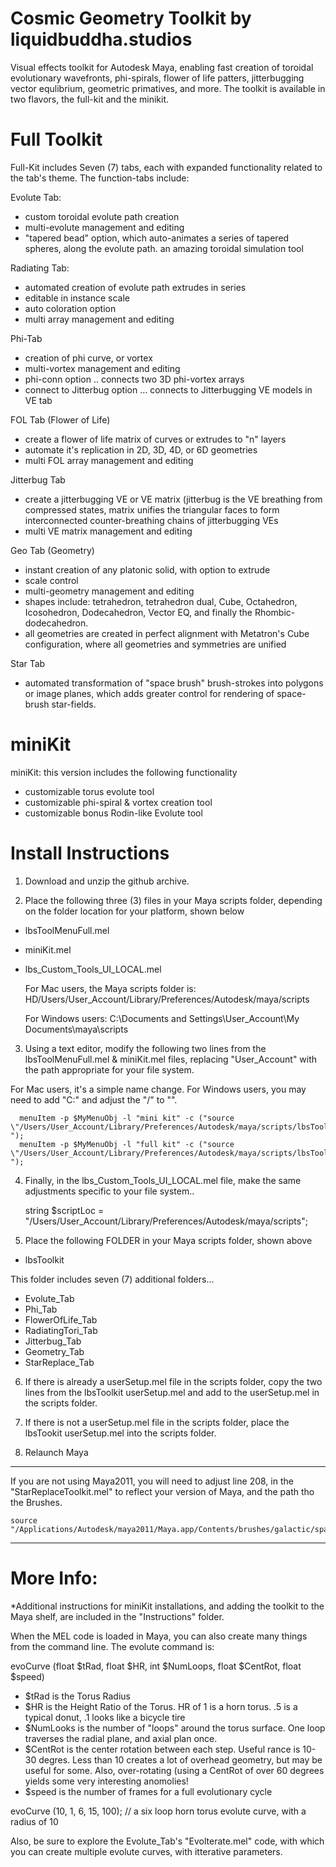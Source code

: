 Cosmic Geometry Toolkit by liquidbuddha.studios
===============================================

Visual effects toolkit for Autodesk Maya, enabling fast creation of toroidal evolutionary wavefronts, phi-spirals, flower of life patters, jitterbugging vector equlibrium, geometric primatives, and more.  The toolkit is available in two flavors, the full-kit and the minikit.

Full Toolkit
============
Full-Kit includes Seven (7) tabs, each with expanded functionality related to the tab's theme. The function-tabs include:

Evolute Tab:
 - custom toroidal evolute path creation 
 - multi-evolute management and editing
 - "tapered bead" option, which auto-animates a series of tapered spheres, along the evolute path. an amazing toroidal simulation tool

Radiating Tab:
 - automated creation of evolute path extrudes in series
 - editable in instance scale
 - auto coloration option
 - multi array management and editing

Phi-Tab
 - creation of phi curve, or vortex
 - multi-vortex management and editing
 - phi-conn option .. connects two 3D phi-vortex arrays
 - connect to Jitterbug option ... connects to Jitterbugging VE models in VE tab

FOL Tab (Flower of Life)
 - create a flower of life matrix of curves or extrudes to "n" layers
 - automate it's replication in 2D, 3D, 4D, or 6D geometries
 - multi FOL array management and editing

Jitterbug Tab
 - create a jitterbugging VE or VE matrix (jitterbug is the VE breathing from compressed states, matrix unifies the triangular faces to form interconnected counter-breathing chains of jitterbugging VEs
 - multi VE matrix management and editing

Geo Tab (Geometry)
 - instant creation of any platonic solid, with option to extrude
 - scale control
 - multi-geometry management and editing
 - shapes include: tetrahedron, tetrahedron dual, Cube, Octahedron, Icosohedron, Dodecahedron, Vector EQ, and finally the Rhombic-dodecahedron.
 - all geometries are created in perfect alignment with Metatron's Cube configuration, where all geometries and symmetries are unified

Star Tab
 - automated transformation of "space brush" brush-strokes into polygons or image planes, which adds greater control for rendering of space-brush star-fields.

miniKit
=======
miniKit: this version includes the following functionality
 - customizable torus evolute tool
 - customizable phi-spiral & vortex creation tool
 - customizable bonus Rodin-like Evolute tool



Install Instructions
===================
1) Download and unzip the github archive.

2) Place the following three (3) files in your Maya scripts folder, depending on the folder location for your platform, shown below
-	lbsToolMenuFull.mel

- miniKit.mel

- lbs_Custom_Tools_UI_LOCAL.mel

  For Mac users, the Maya scripts folder is:    HD/Users/User_Account/Library/Preferences/Autodesk/maya/scripts

  For Windows users:                            C:\Documents and Settings\User_Account\My Documents\maya\scripts

3) Using a text editor, modify the following two lines from the lbsToolMenuFull.mel & miniKit.mel files, replacing "User_Account" with the path appropriate for your file system.

For Mac users, it's a simple name change.  For Windows users, you may need to add "C:\" and adjust the "/" to "\". 

	  menuItem -p $MyMenuObj -l "mini kit" -c ("source \"/Users/User_Account/Library/Preferences/Autodesk/maya/scripts/lbsToolkit/toolkit_dropDown/miniKit.mel\"; ");
	  menuItem -p $MyMenuObj -l "full kit" -c ("source \"/Users/User_Account/Library/Preferences/Autodesk/maya/scripts/lbsToolkit/lbs_Custom_Tools_UI_LOCAL.mel\"; ");

4) Finally, in the lbs_Custom_Tools_UI_LOCAL.mel file, make the same adjustments specific to your file system..

	string $scriptLoc = "/Users/User_Account/Library/Preferences/Autodesk/maya/scripts";

5) Place the following FOLDER in your Maya scripts folder, shown above
- lbsToolkit

This folder includes seven (7) additional folders...
- Evolute_Tab
- Phi_Tab
- FlowerOfLife_Tab
- RadiatingTori_Tab
- Jitterbug_Tab
- Geometry_Tab
- StarReplace_Tab

6) If there is already a userSetup.mel file in the scripts folder, copy the two lines from the lbsToolkit userSetup.mel and add to the userSetup.mel in the scripts folder.

7) If there is not a userSetup.mel file in the scripts folder, place the lbsTookit userSetup.mel into the scripts folder.

8) Relaunch Maya

--------------
If you are not using Maya2011, you will need to adjust line 208, in the "StarReplaceToolkit.mel" to reflect your version of Maya, and the path tho the Brushes.

	source "/Applications/Autodesk/maya2011/Maya.app/Contents/brushes/galactic/space.mel";
--------------

More Info:
==========
*Additional instructions for miniKit installations, and adding the toolkit to the Maya shelf, are included in the "Instructions" folder.

When the MEL code is loaded in Maya, you can also create many things from the command line. The evolute command is:

evoCurve (float $tRad, float $HR, int $NumLoops, float $CentRot, float $speed)
- $tRad is the Torus Radius
- $HR is the Height Ratio of the Torus. HR of 1 is a horn torus. .5 is a typical donut, .1 looks like a bicycle tire
- $NumLooks is the number of "loops" around the torus surface. One loop traverses the radial plane, and axial plan once.
- $CentRot is the center rotation between each step. Useful rance is 10-30 degres. Less than 10 creates a lot of overhead geometry, but may be useful for some. Also, over-rotating (using a CentRot of over 60 degrees yields some very interesting anomolies!
- $speed is the number of frames for a full evolutionary cycle

evoCurve (10, 1, 6, 15, 100);	    // a six loop horn torus evolute curve, with a radius of 10

Also, be sure to explore the Evolute_Tab's "Evolterate.mel" code, with which you can create multiple evolute curves, with itterative parameters.

